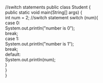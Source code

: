  //switch statements
public class Student  {  
public static void main(String[] args) {  
int num = 2;
//switch statement
switch (num){  
case 0:  
System.out.println("number is 0");  
break;  
case 1:  
System.out.println("number is 1");  
break;  
default:  
System.out.println(num);  
}  
}  
}  
